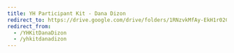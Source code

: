 ```yaml
---
title: YH Participant Kit - Dana Dizon
redirect_to: https://drive.google.com/drive/folders/1RNzvkMfAy-EkH1r02CvHllTCFP_6stLM?usp=sharing
redirect_from: 
  - /YHKitDanaDizon
  - /yhkitdanadizon
---
```

